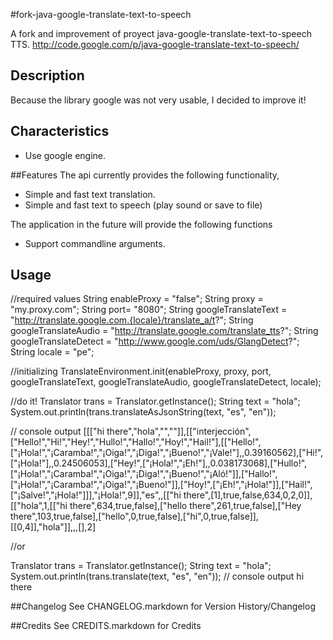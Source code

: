 #fork-java-google-translate-text-to-speech

A fork and improvement of proyect java-google-translate-text-to-speech TTS. http://code.google.com/p/java-google-translate-text-to-speech/

## Description

Because the library google was not very usable, I decided to improve it!

## Characteristics

  * Use google engine.

##Features
The api currently provides the following functionality,

  * Simple and fast text translation.
  * Simple and fast text to speech (play sound or save to file)
  
The application in the future will provide the following functions

   * Support commandline arguments.

## Usage


//required values
String enableProxy = "false";
String proxy = "my.proxy.com";
String port= "8080";
String googleTranslateText = "http://translate.google.com.{locale}/translate_a/t?";
String googleTranslateAudio = "http://translate.google.com/translate_tts?";
String googleTranslateDetect = "http://www.google.com/uds/GlangDetect?";
String locale = "pe";	

//initializing
TranslateEnvironment.init(enableProxy, proxy, port, googleTranslateText, googleTranslateAudio, googleTranslateDetect, locale);

//do it!
Translator trans = Translator.getInstance();
String text = "hola";
System.out.println(trans.translateAsJsonString(text, "es", "en"));

// console output
[[["hi there","hola","",""]],[["interjección",["Hello!","Hi!","Hey!","Hullo!","Hallo!","Hoy!","Hail!"],[["Hello!",["¡Hola!","¡Caramba!","¡Oiga!","¡Diga!","¡Bueno!","¡Vale!"],,0.39160562],["Hi!",["¡Hola!"],,0.24506053],["Hey!",["¡Hola!","¡Eh!"],,0.038173068],["Hullo!",["¡Hola!","¡Caramba!","¡Oiga!","¡Diga!","¡Bueno!","¡Aló!"]],["Hallo!",["¡Hola!","¡Caramba!","¡Oiga!","¡Bueno!"]],["Hoy!",["¡Eh!","¡Hola!"]],["Hail!",["¡Salve!","¡Hola!"]]],"¡Hola!",9]],"es",,[["hi there",[1],true,false,634,0,2,0]],[["hola",1,[["hi there",634,true,false],["hello there",261,true,false],["Hey there",103,true,false],["hello",0,true,false],["hi",0,true,false]],[[0,4]],"hola"]],,,[],2]

//or
		
Translator trans = Translator.getInstance();
String text = "hola";
System.out.println(trans.translate(text, "es", "en"));
// console output
hi there


##Changelog
See CHANGELOG.markdown for Version History/Changelog

##Credits
See CREDITS.markdown for Credits
